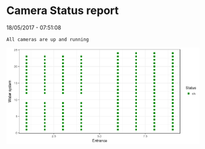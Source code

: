 Camera Status report
================
18/05/2017 - 07:51:08

    All cameras are up and running

![](camreport_files/figure-markdown_github/unnamed-chunk-2-1.png)
